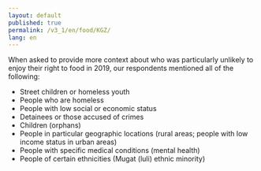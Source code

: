 ```yaml
---
layout: default
published: true
permalink: /v3_1/en/food/KGZ/
lang: en
---
```

When asked to provide more context about who was particularly unlikely to enjoy their right to food in 2019, our respondents mentioned all of the following: 

- Street children or homeless youth 
- People who are homeless 
- People with low social or economic status 
- Detainees or those accused of crimes 
- Children (orphans) 
- People in particular geographic locations (rural areas; people with low income status in urban areas) 
- People with specific medical conditions (mental health) 
- People of certain ethnicities (Mugat (luli) ethnic minority)
 